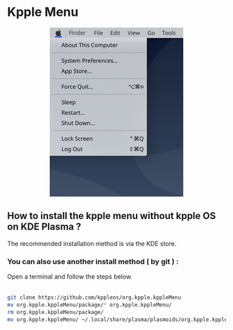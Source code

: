 # Kpple Menu

<p align="center">
    <img src="screenshots/kppleMenu.png" alt="kpple menu preview">
</p>

## How to install the kpple menu without kpple OS on KDE Plasma ?

The recommended installation method is via the KDE store.

### You can also use another install method ( by git ) :

Open a terminal and follow the steps below.

```bash

git clone https://github.com/kppleos/org.kpple.kppleMenu
mv org.kpple.kppleMenu/package/* org.kpple.kppleMenu/
rm org.kpple.kppleMenu/package/
mv org.kpple.kppleMenu/ ~/.local/share/plasma/plasmoids/org.kpple.kppleMenu 

```

